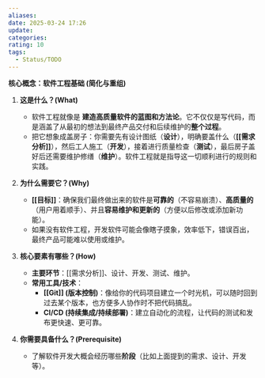 ```yaml
---
aliases: 
date: 2025-03-24 17:26
update: 
categories: 
rating: 10
tags:
  - Status/TODO
---
```



**核心概念：软件工程基础 (简化与重组)**

1.  **这是什么？(What)**
    *   软件工程就像是 **建造高质量软件的蓝图和方法论**。它不仅仅是写代码，而是涵盖了从最初的想法到最终产品交付和后续维护的**整个过程**。
    *   把它想象成盖房子：你需要先有设计图纸（**设计**），明确要盖什么（**[[需求分析]]**），然后工人施工（**开发**），接着进行质量检查（**测试**），最后房子盖好后还需要维护修缮（**维护**）。软件工程就是指导这一切顺利进行的规则和实践。

2.  **为什么需要它？(Why)**
    *   **[[目标]]**：确保我们最终做出来的软件是**可靠的**（不容易崩溃）、**高质量的**（用户用着顺手）、并且**容易维护和更新的**（方便以后修改或添加新功能）。
    *   如果没有软件工程，开发软件可能会像瞎子摸象，效率低下，错误百出，最终产品可能难以使用或维护。

3.  **核心要素有哪些？(How)**
    *   **主要环节**：[[需求分析]]、设计、开发、测试、维护。
    *   **常用工具/技术**：
        *   **[[Git]] (版本控制)**：像给你的代码项目建立一个时光机，可以随时回到过去某个版本，也方便多人协作时不把代码搞乱。
        *   **CI/CD (持续集成/持续部署)**：建立自动化的流程，让代码的测试和发布更快速、更可靠。

4.  **你需要具备什么？(Prerequisite)**
    *   了解软件开发大概会经历哪些**阶段**（比如上面提到的需求、设计、开发等）。
